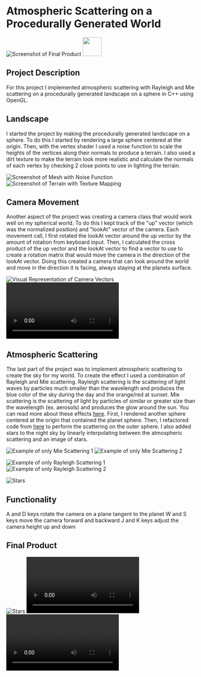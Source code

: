 Atmospheric Scattering on a Procedurally Generated World
========================================

![Screenshot of Final Product](images/sunset.PNG)
<img src="images/sunset.PNG" width="50">

Project Description
------------

For this project I implemented atmospheric scattering with Rayleigh and Mie scattering on a procedurally generated landscape on a sphere in C++ using OpenGL.

Landscape
------------

I started the project by making the procedurally generated landscape on a sphere. To do this I started by rendering a large sphere centered at the origin. Then, with the vertex shader I used a noise function to scale the heights of the vertices along their normals to produce a terrain. I also used a dirt texture to make the terrain look more realistic and calculate the normals of each vertex by checking 2 close points to use in lighting the terrain.

![Screenshot of Mesh with Noise Function](images/terrain.PNG)
![Screenshot of Terrain with Texture Mapping](images/terrain2.PNG)

Camera Movement
--------

Another aspect of the project was creating a camera class that would work well on my spherical world. To do this I kept track of the "up" vector (which was the normalized position) and "lookAt" vector of the camera. Each movement call, I first rotated the lookAt vector around the up vector by the amount of rotation from keyboard input. Then, I calculated the cross product of the up vector and the lookAt vector to find a vector to use to create a rotation matrix that would move the camera in the direction of the lookAt vector. Doing this created a camera that can look around the world and move in the direction it is facing, always staying at the planets surface.

![Visual Representation of Camera Vectors](images/cameraVectors.png)
![Demo of Camera Movement](images/camera.mp4)

Atmospheric Scattering
-------

The last part of the project was to implement atmospheric scattering to create the sky for my world. To create the effect I used a combination of Rayleigh and Mie scattering. Rayleigh scattering is the scattering of light waves by particles much smaller than the wavelength and produces the blue color of the sky during the day and the orange/red at sunset. Mie scattering is the scattering of light by particles of similar or greater size than the wavelength (ex. aerosols) and produces the glow around the sun. You can read more about these effects [here](<https://developer.nvidia.com/gpugems/GPUGems2/gpugems2_chapter16.html>). First, I rendered another sphere centered at the origin that contained the planet sphere. Then, I refactored code from [here](<https://github.com/wwwtyro/glsl-atmosphere>) to perform the scattering on the outer sphere. I also added stars to the night sky by linearly interpolating between the atmospheric scattering and an image of stars.

![Example of only Mie Scattering 1](images/mie1.png)
![Example of only Mie Scattering 2](images/mie2.png)

![Example of only Rayleigh Scattering 1](images/rayleigh1.png)
![Example of only Rayleigh Scattering 2](images/rayleigh2.png)

![Stars](images/stars.PNG)

Functionality
------------

A and D keys rotate the camera on a plane tangent to the planet
W and S keys move the camera forward and backward
J and K keys adjust the camera height up and down

Final Product
------------
![Stars](images/final1-2.gif)
![Stars](images/final2.mp4)
![Stars](images/final3.mp4)

